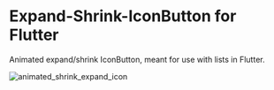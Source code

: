 # Expand-Shrink-IconButton for Flutter
Animated expand/shrink IconButton, meant for use with lists in Flutter.

![animated_shrink_expand_icon](https://github.com/HartP97/Expand-Shrink-IconButton-for-Flutter/blob/master/expand-shrink-icon.gif)
